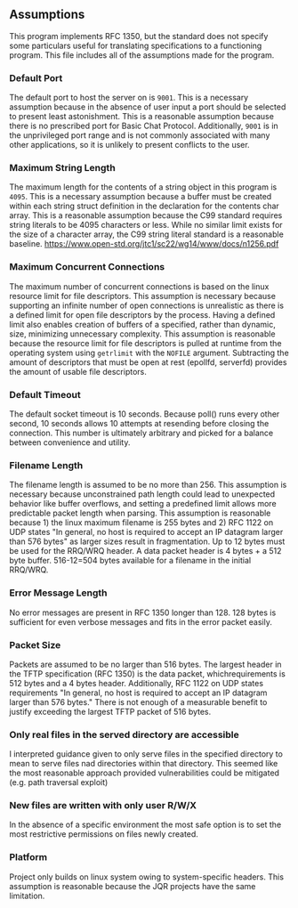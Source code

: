 ## Assumptions

This program implements RFC 1350, but the standard does not specify some particulars useful for translating
specifications
to a functioning program. This file includes all of the assumptions made for the program.

### Default Port

The default port to host the server on is `9001`. This is a necessary assumption because in the absence
of user input a port should be selected to present least astonishment. This is a reasonable assumption
because there is no prescribed port for Basic Chat Protocol. Additionally, `9001` is in the unprivileged port range
and is not commonly associated with many other applications, so it is unlikely to present conflicts to the user.

### Maximum String Length

The maximum length for the contents of a string object in this program is `4095`. This is a necessary assumption
because a buffer must be created within each string struct definition in the declaration for the contents char array.
This is a reasonable assumption because the C99 standard requires string literals to be 4095 characters or less. While
no similar limit exists for the size of a character array, the C99 string literal standard is a reasonable baseline.
https://www.open-std.org/jtc1/sc22/wg14/www/docs/n1256.pdf

### Maximum Concurrent Connections

The maximum number of concurrent connections is based on the linux resource limit for file descriptors. This assumption
is necessary because supporting an infinite number of open connections is unrealistic as there is a defined limit for
open file descriptors by the process. Having a defined limit also enables creation of buffers of a specified, rather
than dynamic, size, minimizing unnecessary complexity. This assumption is reasonable because the resource limit for
file descriptors is pulled at runtime from the operating system using `getrlimit` with the `NOFILE` argument. Subtracting
the amount of descriptors that must be open at rest (epollfd, serverfd) provides the amount of usable file descriptors.

### Default Timeout

The default socket timeout is 10 seconds. Because poll() runs every other second,
10 seconds allows 10 attempts at resending before closing the connection. This number is ultimately arbitrary
and picked for a balance between convenience and utility.

### Filename Length

The filename length is assumed to be no more than 256. This assumption is necessary because unconstrained path length
could lead to unexpected behavior like buffer overflows, and setting a predefined limit allows more predictable packet
length when parsing. This assumption is reasonable because 1) the linux maximum filename is 255 bytes and 2) RFC 1122 on
UDP states "In general, no host is required to accept an IP datagram larger than 576 bytes" as larger sizes result in
fragmentation. Up to 12 bytes must be used for the RRQ/WRQ header. A data packet header is 4 bytes + a 512 byte buffer.
516-12=504 bytes available for a filename in the initial RRQ/WRQ.

### Error Message Length

No error messages are present in RFC 1350 longer than 128. 128 bytes
is sufficient for even verbose messages and fits in the error packet easily.

### Packet Size

Packets are assumed to be no larger than 516 bytes. The largest header
in the TFTP specification (RFC 1350) is the data packet, whichrequirements
is 512 bytes and a 4 bytes header. Additionally, RFC 1122 on UDP states requirements
"In general, no host is required to accept an IP datagram larger than 576 bytes."
There is not enough of a measurable benefit to justify exceeding the largest TFTP packet of 516 bytes.

### Only real files in the served directory are accessible

I interpreted guidance given to only serve files in the specified directory to
mean to serve files nad directories within that directory. This seemed like the most
reasonable approach provided vulnerabilities could be mitigated (e.g. path traversal exploit)

### New files are written with only user R/W/X

In the absence of a specific environment the most safe option is to set the most
restrictive permissions on files newly created.

### Platform

Project only builds on linux system owing to system-specific headers. This assumption
is reasonable because the JQR projects have the same limitation.